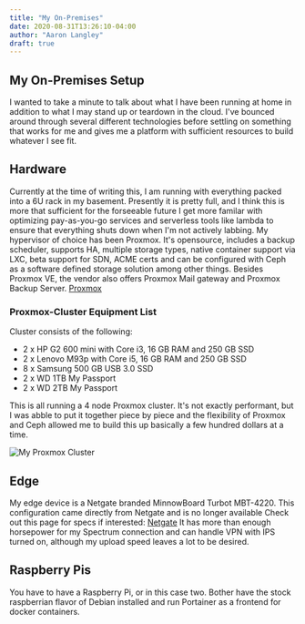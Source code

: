 ```yaml
---
title: "My On-Premises"
date: 2020-08-31T13:26:10-04:00
author: "Aaron Langley"
draft: true
---
```


## My On-Premises Setup

I wanted to take a minute to talk about what I have been running at home in addition to what I may stand up or teardown in the cloud. I've bounced around through several different technologies before settling on something that works for me and gives me a platform with sufficient resources to build whatever I see fit. 

## Hardware

Currently at the time of writing this, I am running with everything packed into a 6U rack in my basement. Presently it is pretty full, and I think this is more that sufficient for the forseeable future I get more familar with optimizing pay-as-you-go services and serverless tools like lambda to ensure that everything shuts down when I'm not actively labbing. My hypervisor of choice has been Proxmox. It's opensource, includes a backup scheduler, supports HA, multiple storage types, native container support via LXC, beta support for SDN, ACME certs and can be configured with Ceph as a software defined storage solution among other things. Besides Proxmox VE, the vendor also offers Proxmox Mail gateway and Proxmox Backup Server. [Proxmox](https://proxmox.com/en/)

### Proxmox-Cluster Equipment List

Cluster consists of the following:

* 2 x HP G2 600 mini with Core i3, 16 GB RAM and 250 GB SSD
* 2 x Lenovo M93p with Core i5, 16 GB RAM and 250 GB SSD
* 8 x Samsung 500 GB USB 3.0 SSD
* 2 x WD 1TB My Passport
* 2 x WD 2TB My Passport

This is all running a  4 node Proxmox cluster. It's not exactly performant, but I was abble to put it together piece by piece and the flexibility of Proxmox and Ceph allowed me to build this up basically a few hundred dollars at a time.

![My Proxmox Cluster](https://blog.greatcatlab.net/static/my-on-premises-1.jpg)

## Edge

My edge device is a Netgate branded MinnowBoard Turbot MBT-4220. This configuration came directly from Netgate and is no longer available Check out this page for specs if interested: [Netgate](https://store.netgate.com/MBT-4220-system.aspx) It has more than enough horsepower for my  Spectrum connection and can handle VPN with IPS turned on, although my upload speed leaves a lot to be desired.

## Raspberry Pis

You have to have a Raspberry Pi, or in this case two. Bother have the stock raspberrian flavor of Debian installed and run Portainer as a frontend for docker containers. 